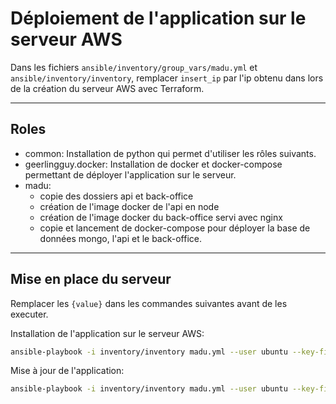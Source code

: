 # Déploiement de l'application sur le serveur AWS

Dans les fichiers `ansible/inventory/group_vars/madu.yml` et `ansible/inventory/inventory`, remplacer `insert_ip` par l'ip obtenu dans lors de la création du serveur AWS avec Terraform.

---

## Roles

- common: Installation de python qui permet d'utiliser les rôles suivants.
- geerlingguy.docker: Installation de docker et docker-compose permettant de déployer l'application sur le serveur.
- madu:
  - copie des dossiers api et back-office
  - création de l'image docker de l'api en node
  - création de l'image docker du back-office servi avec nginx
  - copie et lancement de docker-compose pour déployer la base de données mongo, l'api et le back-office.

---

## Mise en place du serveur

Remplacer les `{value}` dans les commandes suivantes avant de les executer.

Installation de l'application sur le serveur AWS:
```sh
ansible-playbook -i inventory/inventory madu.yml --user ubuntu --key-file "../terraform/id_rsa" -e mongo_initdb_root_username={value} -e mongo_initdb_root_password={value} -e prisma_secret={value} -e stripe_secret_key={value} -e app_secret={value}
```

Mise à jour de l'application:
```sh
ansible-playbook -i inventory/inventory madu.yml --user ubuntu --key-file "../terraform/id_rsa" -e mongo_initdb_root_username={value} -e mongo_initdb_root_password={value} -e api_secret={value} -e stripe_secret_key={value} -e app_secret={value} -t update
```
